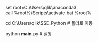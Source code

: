 set root=C:\Users\qlik\anaconda3 </br>
call %root%\Scripts\activate.bat %root%

cd C:\Users\qlik\SSE_Python # 폴더로 이동

python __main__.py  # 실행
